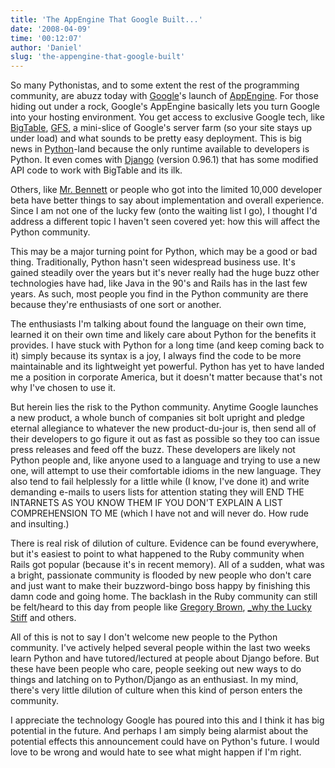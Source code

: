 ```yaml
---
title: 'The AppEngine That Google Built...'
date: '2008-04-09'
time: '00:12:07'
author: 'Daniel'
slug: 'the-appengine-that-google-built'
---
```


<p>So many Pythonistas, and to some extent the rest of the programming community, are abuzz today with <a href="http://www.google.com/" title="Google, Duh!">Google</a>'s launch of <a href="http://code.google.com/appengine/" title="AppEngine">AppEngine</a>. For those hiding out under a rock, Google's AppEngine basically lets you turn Google into your hosting environment.  You get access to exclusive Google tech, like <a href="http://labs.google.com/papers/bigtable.html" title="Google's BigTable Whitepaper">BigTable</a>, <a href="http://labs.google.com/papers/gfs.html" title="Google's GFS Whitepaper">GFS</a>, a mini-slice of Google's server farm (so your site stays up under load) and what sounds to be pretty easy deployment.  This is big news in <a href="http://www.python.org/" title="Python">Python</a>-land because the only runtime available to developers is Python.  It even comes with <a href="http://www.djangoproject.com/" title="Django">Django</a> (version 0.96.1) that has some modified API code to work with BigTable and its ilk.</p>

<p>Others, like <a href="http://www.b-list.org/weblog/2008/apr/08/batteries-sold-separately/" title="Batteries Sold Separately">Mr. Bennett</a> or people who got into the limited 10,000 developer beta have better things to say about implementation and overall experience.  Since I am not one of the lucky few (onto the waiting list I go), I thought I'd address a different topic I haven't seen covered yet: how this will affect the Python community.</p>

<p>This may be a major turning point for Python, which may be a good or bad thing.  Traditionally, Python hasn't seen widespread business use.  It's gained steadily over the years but it's never really had the huge buzz other technologies have had, like Java in the 90's and Rails has in the last few years.  As such, most people you find in the Python community are there because they're enthusiasts of one sort or another.</p>

<p>The enthusiasts I'm talking about found the language on their own time, learned it on their own time and likely care about Python for the benefits it provides. I have stuck with Python for a long time (and keep coming back to it) simply because its syntax is a joy, I always find the code to be more maintainable and its lightweight yet powerful.  Python has yet to have landed me a position in corporate America, but it doesn't matter because that's not why I've chosen to use it.</p>

<p>But herein lies the risk to the Python community. Anytime Google launches a new product, a whole bunch of companies sit bolt upright and pledge eternal allegiance to whatever the new product-du-jour is, then send all of their developers to go figure it out as fast as possible so they too can issue press releases and feed off the buzz.  These developers are likely not Python people and, like anyone used to a language and trying to use a new one, will attempt to use their comfortable idioms in the new language.  They also tend to fail helplessly for a little while (I know, I've done it) and write demanding e-mails to users lists for attention stating they will END THE INTARNETS AS YOU KNOW THEM IF YOU DON'T EXPLAIN A LIST COMPREHENSION TO ME (which I have not and will never do. How rude and insulting.)</p>

<p>There is real risk of dilution of culture.  Evidence can be found everywhere, but it's easiest to point to what happened to the Ruby community when Rails got popular (because it's in recent memory).  All of a sudden, what was a bright, passionate community is flooded by new people who don't care and just want to make their buzzword-bingo boss happy by finishing this damn code and going home. The backlash in the Ruby community can still be felt/heard to this day from people like <a href="http://www.oreillynet.com/pub/au/2593" title="Gregory Brown">Gregory Brown</a>, <a href="http://hackety.org" title="Hackety">_why the Lucky Stiff</a> and others.</p>

<p>All of this is not to say I don't welcome new people to the Python community.  I've actively helped several people within the last two weeks learn Python and have tutored/lectured at people about Django before. But these have been people who care, people seeking out new ways to do things and latching on to Python/Django as an enthusiast. In my mind, there's very little dilution of culture when this kind of person enters the community.</p>

<p>I appreciate the technology Google has poured into this and I think it has big potential in the future. And perhaps I am simply being alarmist about the potential effects this announcement could have on Python's future. I would love to be wrong and would hate to see what might happen if I'm right.</p>